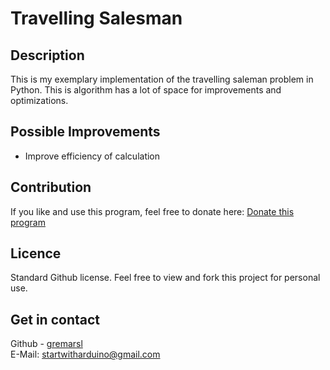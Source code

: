 # Travelling Salesman

## Description
This is my exemplary implementation of the travelling saleman problem in Python.
This is algorithm has a lot of space for improvements and optimizations.


## Possible Improvements
- Improve efficiency of calculation


## Contribution
If you like and use this program, feel free to donate here: 
[Donate this program](https://www.paypal.com/donate/?hosted_button_id=FR84QT6MVPKFS)

## Licence
Standard Github license. Feel free to view and fork this project for personal use.

## Get in contact 

Github - [gremarsl](https://github.com/gremarsl)\
E-Mail:  [startwitharduino@gmail.com ](startwitharduino@gmail.com)
